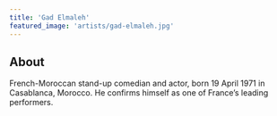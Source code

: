 ```yaml
---
title: 'Gad Elmaleh'
featured_image: 'artists/gad-elmaleh.jpg'
---
```


## About

French-Moroccan stand-up comedian and actor, born 19 April 1971 in Casablanca, Morocco. He confirms himself as one of France’s leading performers.
